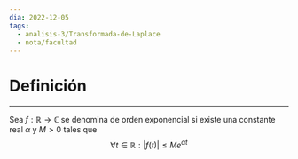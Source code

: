 ```yaml
---
dia: 2022-12-05
tags:
  - analisis-3/Transformada-de-Laplace
  - nota/facultad
---
```

# Definición
---
Sea $f : \mathbb{R} \to \mathbb{C}$ se denomina de orden exponencial si existe una constante real $\alpha$ y $M > 0$ tales que $$ \forall t \in \mathbb{R} : | f(t) | \le M e^{\alpha t} $$